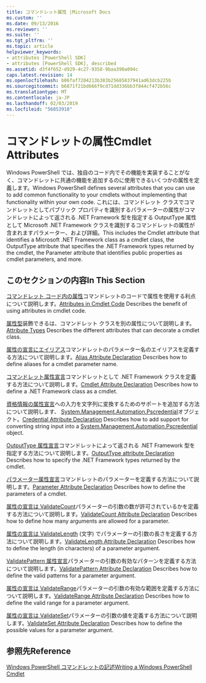 ```yaml
---
title: コマンドレット属性 |Microsoft Docs
ms.custom: ''
ms.date: 09/13/2016
ms.reviewer: ''
ms.suite: ''
ms.tgt_pltfrm: ''
ms.topic: article
helpviewer_keywords:
- attributes [PowerShell SDK]
- attributes [PowerShell SDK], described
ms.assetid: d3f4f652-d929-4c27-9358-9baa390a094c
caps.latest.revision: 14
ms.openlocfilehash: b06faf7204213b383b25685837941ad63dcb225b
ms.sourcegitcommit: b6871f21bd666f9cd71dd336bb3f844cf472b56c
ms.translationtype: MT
ms.contentlocale: ja-JP
ms.lasthandoff: 02/03/2019
ms.locfileid: "56853918"
---
```

# <a name="cmdlet-attributes"></a><span data-ttu-id="e07a3-102">コマンドレットの属性</span><span class="sxs-lookup"><span data-stu-id="e07a3-102">Cmdlet Attributes</span></span>

<span data-ttu-id="e07a3-103">Windows PowerShell では、独自のコード内でその機能を実装することがなく、コマンドレットに共通の機能を追加するのに使用できるいくつかの属性を定義します。</span><span class="sxs-lookup"><span data-stu-id="e07a3-103">Windows PowerShell defines several attributes that you can use to add common functionality to your cmdlets without implementing that functionality within your own code.</span></span> <span data-ttu-id="e07a3-104">これには、コマンドレット クラスでコマンドレットとしてパブリック プロパティを識別するパラメーターの属性がコマンドレットによって返される .NET Framework 型を指定する OutputType 属性として Microsoft .NET Framework クラスを識別するコマンドレットの属性が含まれますパラメーター、および詳細。</span><span class="sxs-lookup"><span data-stu-id="e07a3-104">This includes the Cmdlet attribute that identifies a Microsoft .NET Framework class as a cmdlet class, the OutputType attribute that specifies the .NET Framework types returned by the cmdlet, the Parameter attribute that identifies public properties as cmdlet parameters, and more.</span></span>

## <a name="in-this-section"></a><span data-ttu-id="e07a3-105">このセクションの内容</span><span class="sxs-lookup"><span data-stu-id="e07a3-105">In This Section</span></span>

<span data-ttu-id="e07a3-106">[コマンドレット コード内の属性](./attributes-in-cmdlet-code.md)コマンドレットのコードで属性を使用する利点について説明します。</span><span class="sxs-lookup"><span data-stu-id="e07a3-106">[Attributes in Cmdlet Code](./attributes-in-cmdlet-code.md) Describes the benefit of using attributes in cmdlet code.</span></span>

<span data-ttu-id="e07a3-107">[属性型](./attribute-types.md)装飾できるは、コマンドレット クラスを別の属性について説明します。</span><span class="sxs-lookup"><span data-stu-id="e07a3-107">[Attribute Types](./attribute-types.md) Describes the different attributes that can decorate a cmdlet class.</span></span>

<span data-ttu-id="e07a3-108">[属性の宣言にエイリアス](./alias-attribute-declaration.md)コマンドレットのパラメーター名のエイリアスを定義する方法について説明します。</span><span class="sxs-lookup"><span data-stu-id="e07a3-108">[Alias Attribute Declaration](./alias-attribute-declaration.md) Describes how to define aliases for a cmdlet parameter name.</span></span>

<span data-ttu-id="e07a3-109">[コマンドレット属性宣言](./cmdlet-attribute-declaration.md)コマンドレットとして .NET Framework クラスを定義する方法について説明します。</span><span class="sxs-lookup"><span data-stu-id="e07a3-109">[Cmdlet Attribute Declaration](./cmdlet-attribute-declaration.md) Describes how to define a .NET Framework class as a cmdlet.</span></span>

<span data-ttu-id="e07a3-110">[資格情報の属性宣言](./credential-attribute-declaration.md)への入力を文字列に変換するためのサポートを追加する方法について説明します、 [System.Management.Automation.Pscredential](/dotnet/api/System.Management.Automation.PSCredential)オブジェクト。</span><span class="sxs-lookup"><span data-stu-id="e07a3-110">[Credential Attribute Declaration](./credential-attribute-declaration.md) Describes how to add support for converting string input into a [System.Management.Automation.Pscredential](/dotnet/api/System.Management.Automation.PSCredential) object.</span></span>

<span data-ttu-id="e07a3-111">[OutputType 属性宣言](./outputtype-attribute-declaration.md)コマンドレットによって返される .NET Framework 型を指定する方法について説明します。</span><span class="sxs-lookup"><span data-stu-id="e07a3-111">[OutputType attribute Declaration](./outputtype-attribute-declaration.md) Describes how to specify the .NET Framework types returned by the cmdlet.</span></span>

<span data-ttu-id="e07a3-112">[パラメーター属性宣言](./parameter-attribute-declaration.md)コマンドレットのパラメーターを定義する方法について説明します。</span><span class="sxs-lookup"><span data-stu-id="e07a3-112">[Parameter Attribute Declaration](./parameter-attribute-declaration.md) Describes how to define the parameters of a cmdlet.</span></span>

<span data-ttu-id="e07a3-113">[属性の宣言は ValidateCount](./validatecount-attribute-declaration.md)パラメーターの引数の数が許可されているかを定義する方法について説明します。</span><span class="sxs-lookup"><span data-stu-id="e07a3-113">[ValidateCount Attribute Declaration](./validatecount-attribute-declaration.md) Describes how to define how many arguments are allowed for a parameter.</span></span>

<span data-ttu-id="e07a3-114">[属性の宣言は ValidateLength](./validatelength-attribute-declaration.md) (文字) でパラメーターの引数の長さを定義する方法について説明します。</span><span class="sxs-lookup"><span data-stu-id="e07a3-114">[ValidateLength Attribute Declaration](./validatelength-attribute-declaration.md) Describes how to define the length (in characters) of a parameter argument.</span></span>

<span data-ttu-id="e07a3-115">[ValidatePattern 属性宣言](./validatepattern-attribute-declaration.md)パラメーターの引数の有効なパターンを定義する方法について説明します。</span><span class="sxs-lookup"><span data-stu-id="e07a3-115">[ValidatePattern Attribute Declaration](./validatepattern-attribute-declaration.md) Describes how to define the valid patterns for a parameter argument.</span></span>

<span data-ttu-id="e07a3-116">[属性の宣言は ValidateRange](./validaterange-attribute-declaration.md)パラメーターの引数の有効な範囲を定義する方法について説明します。</span><span class="sxs-lookup"><span data-stu-id="e07a3-116">[ValidateRange Attribute Declaration](./validaterange-attribute-declaration.md) Describes how to define the valid range for a parameter argument.</span></span>

<span data-ttu-id="e07a3-117">[属性の宣言は ValidateSet](./validateset-attribute-declaration.md)パラメーターの引数の値を定義する方法について説明します。</span><span class="sxs-lookup"><span data-stu-id="e07a3-117">[ValidateSet Attribute Declaration](./validateset-attribute-declaration.md) Describes how to define the possible values for a parameter argument.</span></span>

## <a name="reference"></a><span data-ttu-id="e07a3-118">参照先</span><span class="sxs-lookup"><span data-stu-id="e07a3-118">Reference</span></span>

[<span data-ttu-id="e07a3-119">Windows PowerShell コマンドレットの記述</span><span class="sxs-lookup"><span data-stu-id="e07a3-119">Writing a Windows PowerShell Cmdlet</span></span>](./writing-a-windows-powershell-cmdlet.md)
